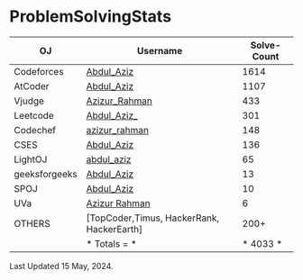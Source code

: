 # ProblemSolvingStats

| OJ         | Username                                     | Solve-Count |
|------------|----------------------------------------------|-------------|
| Codeforces | [Abdul_Aziz](https://codeforces.com/profile/Abdul_Aziz) | 1614          |
| AtCoder    | [Abdul_Aziz](https://atcoder.jp/users/Abdul_Aziz)       | 1107           |
| Vjudge    | [Azizur_Rahman](https://vjudge.net/user/Azizur_Rahman)       | 433           |
| Leetcode    | [Abdul_Aziz_](https://leetcode.com/u/Abdul_Aziz_/)       | 301           |
| Codechef   | [azizur_rahman](https://www.codechef.com/users/azizur_rahman)         | 148          |
| CSES    | [Abdul_Aziz](https://cses.fi/user/50546)       | 136           |
| LightOJ    | [abdul_aziz](https://vjudge.net/user/Azizur_Rahman)       | 65           |
| geeksforgeeks    | [Abdul_Aziz](https://www.geeksforgeeks.org/user/azizulcsebsmrstu1/)       | 13           |
| SPOJ    | [Abdul_Aziz](https://www.geeksforgeeks.org/user/azizulcsebsmrstu1/)       | 10           |
| UVa    | [Azizur Rahman](https://onlinejudge.org/index.php?option=com_comprofiler&Itemid=3)       | 6           |
| OTHERS    | [TopCoder,Timus, HackerRank, HackerEarth]       | 200+           |
|     |    * Totals = * | * 4033 *           |


Last Updated 15 May, 2024.
